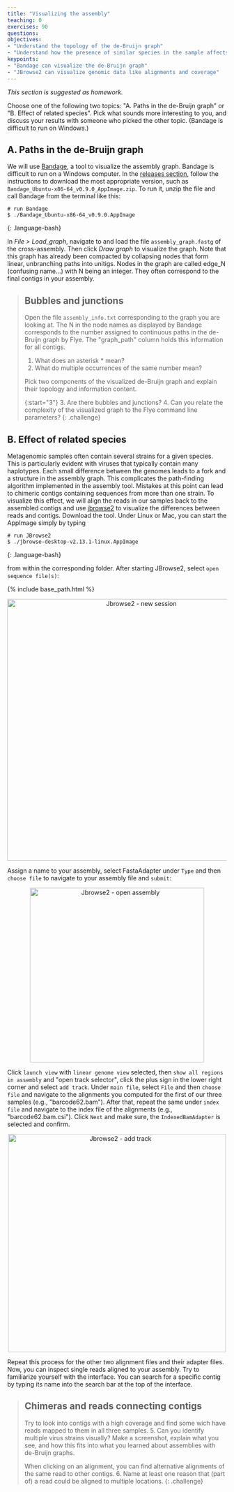 ```yaml
---
title: "Visualizing the assembly"
teaching: 0
exercises: 90
questions:
objectives:
- "Understand the topology of the de-Bruijn graph"
- "Understand how the presence of similar species in the sample affects the assembly"
keypoints:
- "Bandage can visualize the de-Bruijn graph"
- "JBrowse2 can visualize genomic data like alignments and coverage"
---
```


_This section is suggested as homework._

Choose one of the following two topics: "A. Paths in the de-Bruijn graph" or "B. Effect of related species". Pick what sounds more interesting to you, and discuss your results with someone who picked the other topic. (Bandage is difficult to run on Windows.)

## A. Paths in the de-Bruijn graph

We will use [Bandage](https://github.com/rrwick/Bandage), a tool to visualize
the assembly graph. Bandage is difficult to run on a Windows computer. In the 
[releases section](https://github.com/rrwick/Bandage/releases/),
follow the instructions to download the most appropriate version, such as 
`Bandage_Ubuntu-x86-64_v0.9.0_AppImage.zip`. To run it, unzip the file and 
call Bandage from the terminal like this:

~~~
# run Bandage
$ ./Bandage_Ubuntu-x86-64_v0.9.0.AppImage
~~~
{: .language-bash}

In _File > Load_graph_, navigate to and load the file `assembly_graph.fastg` of 
the cross-assembly. Then click _Draw graph_  to visualize the graph. Note that 
this graph has already been compacted by collapsing nodes that form linear, 
unbranching paths into unitigs. Nodes in the graph are called edge_N (confusing name...) 
with N being an integer. They often correspond to the final contigs in your assembly.

> ## Bubbles and junctions
> Open the file `assembly_info.txt` corresponding to the graph you are looking at.
> The N in the node names as displayed by Bandage corresponds to the number
> assigned to continuous paths in the de-Bruijn graph by Flye. The "graph_path" column 
> holds this information for all contigs.
> 1. What does an asterisk * mean?
> 2. What do multiple occurrences of the same number mean?
> 
> Pick two components of the visualized de-Bruijn graph and explain their topology and
> information content.
>
> {:start="3"}
> 3. Are there bubbles and junctions?
> 4. Can you relate the complexity of the visualized graph to the Flye command line parameters?
{: .challenge}

## B. Effect of related species

Metagenomic samples often contain several strains for a given species. 
This is particularly evident with viruses that typically contain many haplotypes. 
Each small difference between the genomes leads to a fork and a structure in the assembly graph. 
This complicates the path-finding algorithm implemented in the assembly tool. 
Mistakes at this point can lead to chimeric contigs containing sequences from more than one strain. 
To visualize this effect, we will align the reads in our samples back to the assembled contigs 
and use [jbrowse2](https://jbrowse.org/jb2/download/) 
to visualize the differences between reads and contigs. Download the tool. 
Under Linux or Mac, you can start the AppImage simply by typing

~~~
# run JBrowse2
$ ./jbrowse-desktop-v2.13.1-linux.AppImage
~~~
{: .language-bash}

from within the corresponding folder. After starting JBrowse2, select 
`open sequence file(s)`: 

{% include base_path.html %}
<p align="center">
    <a href="{{ site.carpentries_site }}"><img src="{{ relative_root_path }}/assets/img/jbrowse2_step1.png" alt="Jbrowse2 - new session" width="600" /></a>
</p>

Assign a name to your assembly, select FastaAdapter under 
`Type` and then `choose file` to navigate to your assembly file and `submit`:

<p align="center">
    <a href="{{ site.carpentries_site }}"><img src="{{ relative_root_path }}/assets/img/jbrowse2_step2.png" alt="Jbrowse2 - open assembly" width="400" /></a>
</p>

Click `launch view` with `linear genome view` selected, then `show all regions in assembly` 
and "open track selector", click the plus sign in the lower right corner and select 
`add track`. Under `main file`, select `File` and then `choose file` and navigate to 
the alignments you computed for the first of our three samples (e.g., "barcode62.bam"). 
After that, repeat the same under `index file` and navigate to the index file of the 
alignments (e.g., "barcode62.bam.csi"). Click `Next` and make sure, the `IndexedBamAdapter`
is selected and confirm.

<p align="center">
    <a href="{{ site.carpentries_site }}"><img src="{{ relative_root_path }}/assets/img/jbrowse2_step3.png" alt="Jbrowse2 - add track" width="500" /></a>
</p>

Repeat this process for the other two alignment files and their adapter files. Now, you 
can inspect single reads aligned to your assembly. Try to familiarize yourself with the 
interface. You can search for a specific contig by typing its name into the search bar 
at the top of the interface. 

> ## Chimeras and reads connecting contigs
> Try to look into contigs with a high coverage and find some wich have reads mapped to
> them in all three samples.
> 5. Can you identify multiple virus strains visually? Make a screenshot, explain what
> you see, and how this fits into what you learned about assemblies with de-Bruijn graphs.
>
> When clicking on an alignment, you can find alternative alignments of the same read to
> other contigs.
> 6. Name at least one reason that (part of) a read could be aligned to multiple locations.
{: .challenge}
